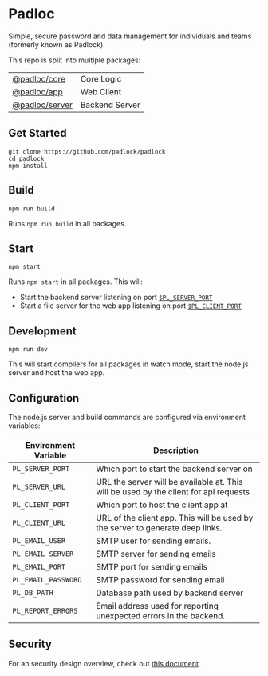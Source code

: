 # Padloc

Simple, secure password and data management for individuals and teams (formerly known as Padlock).

This repo is split into multiple packages:

|                                   |                |
| --------------------------------- | -------------- |
| [@padloc/core](packages/core)     | Core Logic     |
| [@padloc/app](packages/app)       | Web Client     |
| [@padloc/server](packages/server) | Backend Server |

## Get Started

```
git clone https://github.com/padlock/padlock
cd padlock
npm install
```

## Build

```
npm run build
```

Runs `npm run build` in all packages.

## Start

```
npm start
```

Runs `npm start` in all packages. This will:

-   Start the backend server listening on port [`$PL_SERVER_PORT`](#configuration)
-   Start a file server for the web app listening on port [`$PL_CLIENT_PORT`](configuration)

## Development

```
npm run dev
```

This will start compilers for all packages in watch mode, start the node.js server
and host the web app.

## Configuration

The node.js server and build commands are configured via environment variables:

| Environment Variable | Description                                                                           |
| -------------------- | ------------------------------------------------------------------------------------- |
| `PL_SERVER_PORT`     | Which port to start the backend server on                                             |
| `PL_SERVER_URL`      | URL the server will be available at. This will be used by the client for api requests |
| `PL_CLIENT_PORT`     | Which port to host the client app at                                                  |
| `PL_CLIENT_URL`      | URL of the client app. This will be used by the server to generate deep links.        |
| `PL_EMAIL_USER`      | SMTP user for sending emails.                                                         |
| `PL_EMAIL_SERVER`    | SMTP server for sending emails                                                        |
| `PL_EMAIL_PORT`      | SMTP port for sending emails                                                          |
| `PL_EMAIL_PASSWORD`  | SMTP password for sending email                                                       |
| `PL_DB_PATH`         | Database path used by backend server                                                  |
| `PL_REPORT_ERRORS`   | Email address used for reporting unexpected errors in the backend.                    |

## Security

For an security design overview, check out [this document](security.md).
